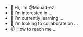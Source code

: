 - 👋 Hi, I’m @Mouad-ez
- 👀 I’m interested in ...
- 🌱 I’m currently learning ...
- 💞️ I’m looking to collaborate on ...
- 📫 How to reach me ...

<!---
Mouad-ez/Mouad-ez is a ✨ special ✨ repository because its `README.md` (this file) appears on your GitHub profile.
You can click the Preview link to take a look at your changes.
--->
